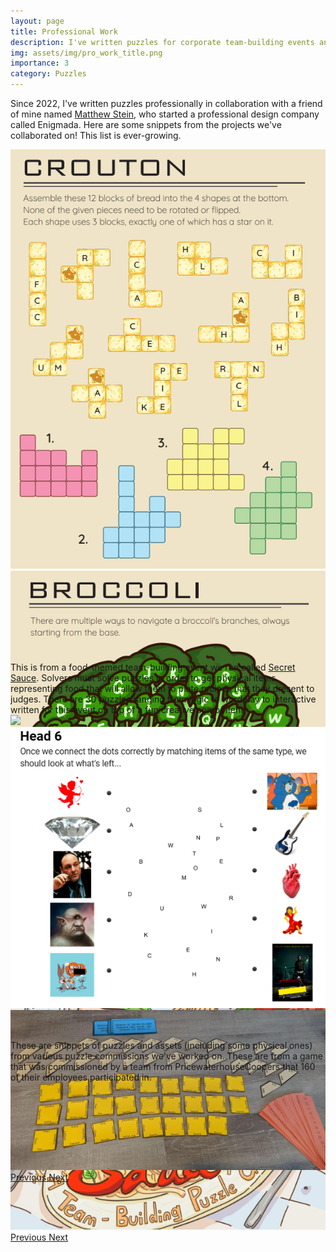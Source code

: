 ```yaml
---
layout: page
title: Professional Work
description: I've written puzzles for corporate team-building events and commissions for tech and finance companies. My most recent project was run for a 160-person team at Pricewaterhouse Coopers.
img: assets/img/pro_work_title.png
importance: 3
category: Puzzles
---
```


Since 2022, I've written puzzles professionally in collaboration with a friend of mine named <a href="https://www.steinium.com/">Matthew Stein</a>, who started a professional design company called Enigmada. Here are some snippets from the projects we've collaborated on! This list is ever-growing.

<div id="secretsauceCarousel" class="carousel slide" style="width:100%; height: 820px !important;">
  <div class="carousel-inner">
    <div class="carousel-item active">
      <img class="d-block w-100" src="/assets/img/secret_sauce_crouton.png">
    </div>
    <div class="carousel-item">
      <img class="d-block w-100" src="/assets/img/secret_sauce_broccoli.png">
    </div>
    <div class="carousel-item">
      <img class="d-block w-100" src="/assets/img/secret_sauce_title.png">
    </div>
  </div>
  <a class="carousel-control-prev" href="#secretsauceCarousel" role="button" data-slide="prev">
    <span class="carousel-control-prev-icon" aria-hidden="true"></span>
    <span class="sr-only">Previous</span>
  </a>
  <a class="carousel-control-next" href="#secretsauceCarousel" role="button" data-slide="next">
    <span class="carousel-control-next-icon" aria-hidden="true"></span>
    <span class="sr-only">Next</span>
  </a>
</div>
<div class="caption">
    This is from a food-themed team-building event we run called <a href="https://www.steinium.com/teambuilding">Secret Sauce</a>. Solvers must solve puzzles in order to get physical items representing food that will allow them to plate recipes that they present to judges. There are 30 puzzles ranging from logic to wordplay to interactive written for this event on top of a fun creative component!
</div>

<div id="caperCarousel" class="carousel slide" style="width:100%; height: 520px !important;">
  <div class="carousel-inner">
    <div class="carousel-item active">
      <img class="d-block w-100" src="/assets/img/caper0.png">
    </div>
    <div class="carousel-item">
      <img class="d-block w-100" src="/assets/img/caper1.png">
    </div>
    <div class="carousel-item">
      <img class="d-block w-100" src="/assets/img/caper2.png">
    </div>
  </div>
  <a class="carousel-control-prev" href="#caperCarousel" role="button" data-slide="prev">
    <span class="carousel-control-prev-icon" aria-hidden="true"></span>
    <span class="sr-only">Previous</span>
  </a>
  <a class="carousel-control-next" href="#caperCarousel" role="button" data-slide="next">
    <span class="carousel-control-next-icon" aria-hidden="true"></span>
    <span class="sr-only">Next</span>
  </a>
</div>
<div class="caption">
    These are snippets of puzzles and assets (including some physical ones) from various puzzle commissions we've worked on. These are from a game that was commissioned by a team from PricewaterhouseCoopers that 160 of their employees participated in.
</div>